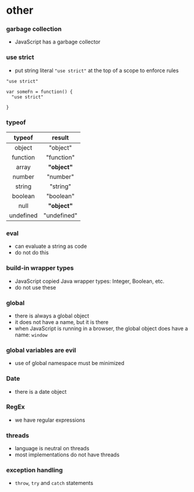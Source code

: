 # other

### garbage collection
* JavaScript has a garbage collector

### use strict
* put string literal `"use strict"` at the top of a scope to enforce rules

```
"use strict"

var someFn = function() {
  "use strict"

}

```

### typeof

| typeof |    result    |
|:--------------:|:------------:|
|     object     |   "object"   |
|    function    |  "function"  |
|      array     | **"object"** |
|     number     |   "number"   |
|     string     |   "string"   |
|     boolean    |   "boolean"  |
|      null      | **"object"** |
|    undefined   |  "undefined" |


### eval
* can evaluate a string as code
* do not do this

### build-in wrapper types
* JavaScript copied Java wrapper types: Integer, Boolean, etc.
* do not use these

### global
* there is always a global object
* it does not have a name, but it is there
* when JavaScript is running in a browser, the global object does have a name: `window`

### global variables are evil
* use of global namespace must be minimized

### Date
* there is a date object

### RegEx
* we have regular expressions

### threads
* language is neutral on threads
* most implementations do not have threads

### exception handling
* `throw`, `try` and `catch` statements


